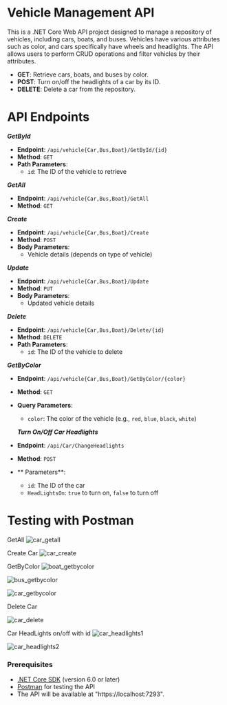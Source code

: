 # Vehicle Management API

This is a .NET Core Web API project designed to manage a repository of vehicles, including cars, boats, and buses. Vehicles have various attributes such as color, and cars specifically have wheels and headlights. The API allows users to perform CRUD operations and filter vehicles by their attributes.

- **GET**: Retrieve cars, boats, and buses by color.
- **POST**: Turn on/off the headlights of a car by its ID.
- **DELETE**: Delete a car from the repository.

# API Endpoints
***GetById***
- **Endpoint**: `/api/vehicle{Car,Bus,Boat}/GetById/{id}`
- **Method**: `GET`
- **Path Parameters**:
  - `id`: The ID of the vehicle to retrieve
    
***GetAll***
- **Endpoint**: `/api/vehicle{Car,Bus,Boat}/GetAll`
- **Method**: `GET`

***Create***
- **Endpoint**: `/api/vehicle{Car,Bus,Boat}/Create`
- **Method**: `POST`
- **Body Parameters**:
  - Vehicle details (depends on type of vehicle)
    
***Update***
- **Endpoint**: `/api/vehicle{Car,Bus,Boat}/Update`
- **Method**: `PUT`
- **Body Parameters**:
  - Updated vehicle details
    
***Delete***
- **Endpoint**: `/api/vehicle{Car,Bus,Boat}/Delete/{id}`
- **Method**: `DELETE`
- **Path Parameters**:
  - `id`: The ID of the vehicle to delete
    
***GetByColor***
- **Endpoint**: `/api/vehicle{Car,Bus,Boat}/GetByColor/{color}`
- **Method**: `GET`
- **Query Parameters**:
  - `color`: The color of the vehicle (e.g., `red`, `blue`, `black`, `white`)

  ***Turn On/Off Car Headlights***

- **Endpoint**: `/api/Car/ChangeHeadlights`
- **Method**: `POST`
- ** Parameters**:
  - `id`: The ID of the car
  - `HeadLightsOn`: `true` to turn on, `false` to turn off
 
    
 # Testing with Postman
 
GetAll
![car_getall](https://github.com/user-attachments/assets/8985942b-b69e-4040-b48f-d8826d930d4d)

Create Car
![car_create](https://github.com/user-attachments/assets/79a9f4d5-ffe6-4cd8-838e-044fd8be6baa)

GetByColor
![boat_getbycolor](https://github.com/user-attachments/assets/06950a20-5aab-413b-9700-057323fec183)

![bus_getbycolor](https://github.com/user-attachments/assets/162cb443-5b50-45b5-b1bf-946a28fdb5b9)

![car_getbycolor](https://github.com/user-attachments/assets/357d2d90-f815-4952-8d52-2386ffbf76b7)

Delete Car

![car_delete](https://github.com/user-attachments/assets/3757a8c2-6dbe-4123-a428-4b4e5cb2dbf3)

Car HeadLights on/off with id
![car_headlights1](https://github.com/user-attachments/assets/6f107b70-1333-4da5-9472-6187edb0ef8d)

![car_headlights2](https://github.com/user-attachments/assets/7722e9e3-a209-4cd4-9cd5-8cf06f50dc86)


### Prerequisites

- [.NET Core SDK](https://dotnet.microsoft.com/download) (version 6.0 or later)
- [Postman](https://www.postman.com/downloads/) for testing the API
- The API will be available at "https://localhost:7293".
